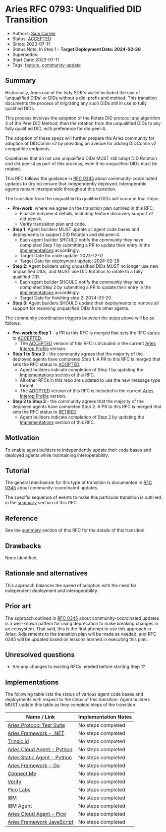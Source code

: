# Aries RFC 0793: Unqualified DID Transition

- Authors: [Sam Curren](mailto:mailto:swcurran@cloudcompass.ca)
- Status: [ACCEPTED](/README.md#accepted)
- Since: 2023-07-11
- Status Note: In Step 1 - **Target Deployment Date: 2024-02-28** 
- Supersedes:
- Start Date: 2023-07-11
- Tags: [feature](/tags.md#feature), [community-update](/tags.md#community-update)

## Summary

Historically, Aries use of the Indy SDK's wallet included the use of 'unqualified DIDs' or DIDs without a did: prefix and method. 
This transition documents the process of migrating any such DIDs still in use to fully qualified DIDs.

This process involves the adoption of the Rotate DID protocol and algorithm 4 of the Peer DID Method, then the rotation from the unqualified DIDs to any fully qualified DID, with preference for did:peer:4.

The adoption of these specs will further prepare the Aries community for adoption of DIDComm v2 by providing an avenue for adding DIDComm v2 compatible endpoints.

Codebases that do not use unqualified DIDs MUST still adopt DID Rotation and did:peer:4 as part of this process, even if no unqualified DIDs must be rotated.

This RFC follows the guidance in [RFC
0345](../../concepts/0345-community-coordinated-update/README.md) about
community-coordinated updates to (try to) ensure that independently deployed,
interoperable agents remain interoperable throughout this transition.

The transition from the unqualified to qualified DIDs will occur in four steps:

- **Pre-work**: where we agree on the transition plan outlined in this RFC.
  - Finalize did:peer:4 details, including feature discovery support of did:peer:4.
  - Verify transisiton plan and code.
- **Step 1**: Agent builders MUST update all agent code bases and deployments to support DID Rotation and did:peer:4. 
  - Each agent builder SHOULD notify the community they have completed Step 1 by submitting a PR to update their entry in the [implementations](#implementations) accordingly.
  - Target Date for code update: 2023-12-17
  - Target Date fpr deployment update: 2024-02-28
- **Step 2**: Agent builders using unqualified DIDs MUST no longer use new unqualified DIDs, and MUST use DID Rotation to rotate to a fully qualified DID.
  - Each agent builder SHOULD notify the community they have completed Step 2 by submitting a PR to update their entry in the [implementations](#implementations) accordingly.
  - Target Date for finishing step 2: 2024-03-20
- **Step 3**: Agent builders SHOULD update their deployments to remove all support for receiving unqualified DIDs from other agents.

The community coordination triggers between the steps above will be as follows:

- **Pre-work to Step 1** - a PR to this RFC is merged that sets the RFC status to [ACCEPTED](/README.md#accepted).
  - The [ACCEPTED](/README.md#accepted) version of this RFC is included in the current [Aries Interop Profile](/concepts/0302-aries-interop-profile/README.md) version.
- **Step 1 to Step 2** - the community agrees that the majority of the deployed agents have completed Step 1. A PR to this RFC is merged that sets the RFC status to [ADOPTED](/README.md#adopted).
  - Agent builders indicate completion of Step 1 by updating the [Implementations](#implementations) section of this RFC.
  - All other RFCs in this repo are updated to use the new message type format.
  - The [ADOPTED](/README.md#adopted) version of this RFC is included in the current [Aries Interop Profile](/concepts/0302-aries-interop-profile/README.md) version.
- **Step 2 to Step 3** - the community agrees that the majority of the deployed agents have completed Step 2. A PR to this RFC is merged that sets the RFC status to [RETIRED](/README.md#retired).
  - Agent builders indicate completion of Step 2 by updating the [Implementations](#implementations) section of this RFC.

## Motivation

To enable agent builders to independently update their code bases and deployed agents while maintaining interoperability.

## Tutorial

The general mechanism for this type of transition is documented in [RFC 0345](../../concepts/0345-community-coordinated-update/README.md) about
community-coordinated updates.

The specific sequence of events to make this particular transition is outlined in the [summary](#summary) section of this RFC.

## Reference

See the [summary](#summary) section of this RFC for the details of this transition.

## Drawbacks

None identified.

## Rationale and alternatives

This approach balances the speed of adoption with the need for independent deployment and interoperability.

## Prior art

The approach outlined in [RFC
0345](../../concepts/0345-community-coordinated-update/README.md) about
community-coordinated updates is a well-known pattern for using deprecation to
make breaking changes in an ecosystem. That said, this is the first attempt to
use this approach in Aries. Adjustments to the transition plan will be made as needed, and RFC 0345 will be updated based on lessons learned in executing this plan.

## Unresolved questions

- Are any changes to existing RFCs needed before starting Step 1?

## Implementations

The following table lists the status of various agent code bases and deployments with respect to the steps of this transition. Agent builders MUST update this table as they complete steps of the transition.

Name / Link | Implementation Notes
--- | ---
[Aries Protocol Test Suite](https://github.com/hyperledger/aries-protocol-test-suite) | No steps completed
[Aries Framework - .NET](https://github.com/hyperledger/aries-framework-dotnet) | No steps completed
[Trinsic.id](https://trinsic.id/) | No steps completed
[Aries Cloud Agent - Python](https://github.com/hyperledger/aries-cloudagent-python) | No steps completed
[Aries Static Agent - Python](https://github.com/hyperledger/aries-staticagent-python) | No steps completed
[Aries Framework - Go](https://github.com/hyperledger/aries-framework-go) | No steps completed
[Connect.Me](https://www.evernym.com/blog/connect-me-sovrin-digital-wallet/) | No steps completed
[Verity](https://www.evernym.com/products/) | No steps completed
[Pico Labs](http://picolabs.io/) | No steps completed
[IBM](https://github.com/IBM-Blockchain-Identity/unknown) | No steps completed
IBM Agent | No steps completed
[Aries Cloud Agent - Pico](https://github.com/Picolab/aries-cloudagent-pico) | No steps completed
[Aries Framework JavaScript](https://github.com/hyperledger/aries-framework-javascript) | No steps completed